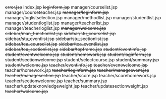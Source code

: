 ~~error.jsp~~
index.jsp
~~loginform.jsp~~
manager/courselist.jsp
manager/courseteacher.jsp
~~manager/loginform.jsp~~
manager/loglistselection.jsp
manager/methodlist.jsp
manager/studentlist.jsp
manager/studentloglist.jsp
manager/teacherlist.jsp
manager/teacherloglist.jsp
~~manager/welcome.jsp~~
~~sidebar/man_functionlist.jsp~~
~~sidebar/stu_courselist.jsp~~
~~sidebar/stu_eventlist.jsp~~
~~sidebar/stu_sectionlist.jsp~~
~~sidebar/tea_courselist.jsp~~
~~sidebar/tea_eventlist.jsp~~
~~sidebar/tea_sectionlist.jsp~~
~~sidebar/topframe.jsp~~
~~student/eventinfo.jsp~~
~~student/eventwelcome.jsp~~
~~student/homework.jsp~~
~~student/loginform.jsp~~
~~student/sectionwelcome.jsp~~
student/selectcourse.jsp
~~student/summary.jsp~~
~~student/welcome.jsp~~
~~teacher/eventinfo.jsp~~
~~teacher/eventwelcome.jsp~~
teacher/homework.jsp
~~teacher/loginform.jsp~~
~~teacher/manageevent.jsp~~
~~teacher/managesection.jsp~~
teacher/score.jsp
teacher/scorehomework.jsp
~~teacher/sectionwelcome.jsp~~
teacher/summary.jsp
teacher/updateknowledgeweight.jsp
teacher/updatesectionweight.jsp
~~teacher/welcome.jsp~~
